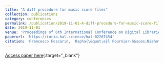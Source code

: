 ```yaml
---
title: "A diff procedure for music score files"
collection: publications
category: conferences
permalink: /publication/2019-11-01-A-diff-procedure-for-music-score-files
date: 2019-11-01
venue: 'Proceedings of 6th International Conference on Digital Libraries for Musicology (DLfM)'
paperurl: 'https://inria.hal.science/hal-02267454'
citation: 'Francesco Foscarin,  Rapha{\&quot;e}l Fournier-S&apos;Niehotta,  Florent Jacquemard, &quot;A diff procedure for music score files.&quot; In the proceedings of 6th International Conference on Digital Libraries for Musicology (DLfM), 2019.'
---
```

[Access paper here](https://inria.hal.science/hal-02267454){:target="_blank"}
